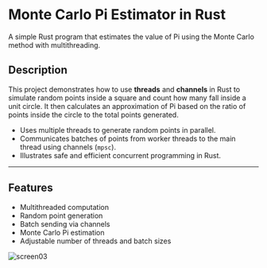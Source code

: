 # Monte Carlo Pi Estimator in Rust

A simple Rust program that estimates the value of Pi using the Monte Carlo method with multithreading.

## Description

This project demonstrates how to use **threads** and **channels** in Rust to simulate random points inside a square and count how many fall inside a unit circle. It then calculates an approximation of Pi based on the ratio of points inside the circle to the total points generated.

- Uses multiple threads to generate random points in parallel.
- Communicates batches of points from worker threads to the main thread using channels (`mpsc`).
- Illustrates safe and efficient concurrent programming in Rust.

---

## Features

- Multithreaded computation
- Random point generation
- Batch sending via channels
- Monte Carlo Pi estimation
- Adjustable number of threads and batch sizes


![screen03](https://github.com/user-attachments/assets/3b4ade4c-2021-433a-9133-0769f6762af9)

  
